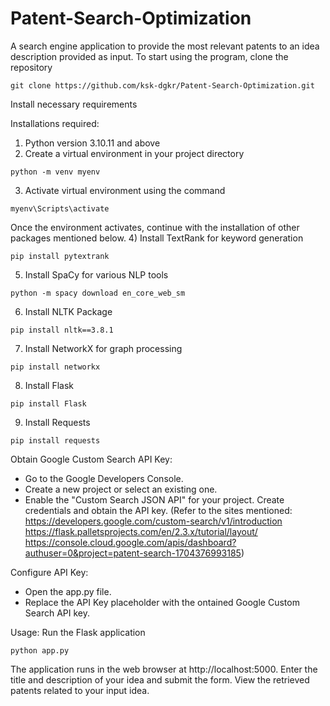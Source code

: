 # Patent-Search-Optimization
A search engine application to provide the most relevant patents to an idea description provided as input.
To start using the program, clone the repository
```
git clone https://github.com/ksk-dgkr/Patent-Search-Optimization.git
```
Install necessary requirements

Installations required:
1) Python version 3.10.11 and above
2) Create a virtual environment in your project directory
```
python -m venv myenv
```
3) Activate virtual environment using the command
```
myenv\Scripts\activate
```
Once the environment activates, continue with the installation of other packages mentioned below.
4) Install TextRank for keyword generation
```
pip install pytextrank
```
5) Install SpaCy for various NLP tools
```
python -m spacy download en_core_web_sm
```
6) Install NLTK Package
```
pip install nltk==3.8.1
```
7) Install NetworkX for graph processing
```
pip install networkx
```
8) Install Flask
```
pip install Flask
```
9) Install Requests
```
pip install requests
```

Obtain Google Custom Search API Key:
- Go to the Google Developers Console.
- Create a new project or select an existing one.
- Enable the "Custom Search JSON API" for your project.
Create credentials and obtain the API key.
(Refer to the sites mentioned:
https://developers.google.com/custom-search/v1/introduction
https://flask.palletsprojects.com/en/2.3.x/tutorial/layout/
https://console.cloud.google.com/apis/dashboard?authuser=0&project=patent-search-1704376993185)

Configure API Key:
- Open the app.py file.
- Replace the API Key placeholder with the ontained Google Custom Search API key.

Usage:
Run the Flask application
```
python app.py
```
The application runs in the web browser at http://localhost:5000.
Enter the title and description of your idea and submit the form.
View the retrieved patents related to your input idea.
